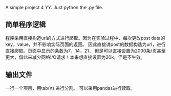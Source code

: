 A simple project 4 YY.
Just python the .py file.

简单程序逻辑
------
程序采用直接构造url的方式进行爬取。因为在实验过程中，每次更改post data的key，value，并不影响实际页面的返回。
因此直接讲post的数据构造为url，进行直接爬取。页面中显示的条数为7，14，21， 但是可以直接设置为2000条/页甚至更大，借此来减少网络I/O请求！本来想直接设置为20k，但是不生效。


输出文件
---
一行一个项目，用tab(\t)  进行分割。
可以采用pandas进行读取。